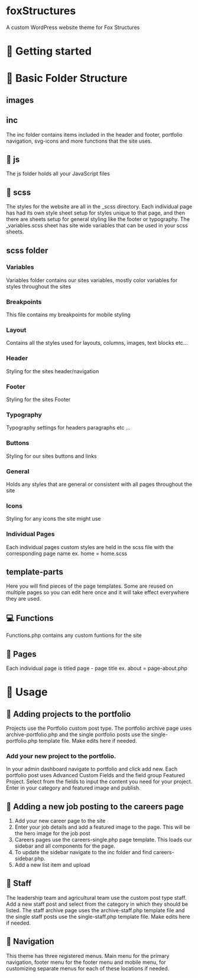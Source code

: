 # foxStructures
A custom WordPress website theme for Fox Structures

# :metal: Getting started

# :open_file_folder: Basic Folder Structure

## images

## inc

The inc folder contains items included in the header and footer, portfolio navigation, svg-icons and more functions that the site uses.

## :milky_way: js

The js folder holds all your JavaScript files

## :dancer: scss

The styles for the website are all in the \_scss directory. Each individual page has had its own style sheet setup for styles unique to that page, and then there are sheets setup for general styling like the footer or typography. The \_variables.scss sheet has site wide variables that can be used in your scss sheets.

## scss folder

### Variables

Variables folder contains our sites variables, mostly color variables for styles throughout the sites

### Breakpoints

This file contains my breakpoints for mobile styling

### Layout

Contains all the styles used for layouts, columns, images, text blocks etc...

### Header

Styling for the sites header/navigation

### Footer

Styling for the sites Footer

### Typography

Typography settings for headers paragraphs etc ...

### Buttons

Styling for our sites buttons and links

### General

Holds any styles that are general or consistent with all pages throughout the site

### Icons

Styling for any icons the site might use

### Individual Pages

Each individual pages custom styles are held in the scss file with the corresponding page name ex. home = home.scss

## template-parts

Here you will find pieces of the page templates. Some are reused on multiple pages so you can edit here once and it will take effect everywhere they are used.

## :computer: Functions

Functions.php contains any custom funtions for the site

## :page_with_curl: Pages

Each individual page is titled page - page title ex. about = page-about.php

# :eyes: Usage

## :hammer: Adding projects to the portfolio

Projects use the Portfolio custom post type. The portfolio archive page uses archive-portfolio.php and the single portfolio posts use the single-portfolio.php template file. Make edits here if needed.

### Add your new project to the portfolio.

In your admin dashboard navigate to portfolio and click add new. Each portfolio post uses Advanced Custom Fields and the field group Featured Project. Select from the fields to input the content you need for your project. Enter in your category and featured image and publish.

## :construction: Adding a new job posting to the careers page

1. Add your new career page to the site
2. Enter your job details and add a featured image to the page. This will be the hero image for the job post
3. Careers pages use the careers-single.php page template. This loads our sidebar and all components for the page.
4. To update the sidebar navigate to the inc folder and find careers-sidebar.php.
5. Add a new list item and upload  

## :hammer: Staff

The leadership team and agricultural team use the custom post type staff. Add a new staff post and select from the category in which they should be listed. The staff archive page uses the archive-staff.php template file and the single staff posts use the single-staff.php template file. Make edits here if needed.

## :rocket: Navigation

This theme has three registered menus. Main menu for the primary navigation, footer menu for the footer menu and mobile menu, for customizing separate menus for each of these locations if needed.
